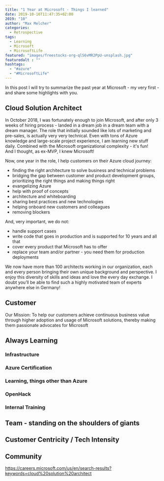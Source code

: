 ```yaml
---
title: "1 Year at Microsoft - Things I learned"
date: 2019-10-16T11:47:35+02:00
2019: "10"
author: "Max Melcher"
categories:
  - Retrospective
tags:
  - Learning
  - Microsoft
  - MicrosoftLife
featured: "images/freestocks-org-qlS6vMR2PpU-unsplash.jpg"
featuredalt : ""
hashtags: 
  - "#azure"
  - "#MicrosoftLife"
---
```


In this post I will try to summarize the past year at Microsoft - my very first - and share some highlights with you. <!--more-->

## Cloud Solution Architect

In October 2018, I was fortunately enough to join Microsoft, and after only 3 weeks of hiring process - landed in a dream job in a dream team with a dream manager. The role that initially sounded like lots of marketing and pre-sales, is actually very very technical. Even with tons of Azure knowledge and large-scale project experience, I am learning new stuff daily. Combined with the Microsoft organizational complexity - it's fun!  
And I thought, as ex-MVP, I knew Microsoft!

Now, one year in the role, I help customers on their Azure cloud journey:

* finding the right architecture to solve business and technical problems
* bridging the gap between customer and product development groups,  
prioritizing the right things and making things right
* evangelizing Azure
* help with proof of concepts
* architecture and whiteboarding
* sharing best practices and new technologies
* helping onboard new customers and colleagues
* removing blockers

And, very important, we do not:

* handle support cases
* write code that goes in production and is supported for 10 years and all that
* cover every product that Microsoft has to offer
* replace your team and/or partner - you need them for production deployments

We now have more than 100 architects working in our organization, each and every person bringing their own unique background and perspective. I enjoy this diversity of skills and ideas and love the every day exchange. I doubt you’ll be able to find such a highly motivated team of experts anywhere else in Germany!

## Customer

Our Mission:
To help our customers achieve continuous business value through higher adoption and usage of Microsoft solutions, thereby making them passionate advocates for Microsoft



## Always Learning




### Infrastructure
### Azure Certification
### Learning, things other than Azure
### OpenHack
### Internal Training

## Team - standing on the shoulders of giants
## Customer Centricity / Tech Intensity
## Community

https://careers.microsoft.com/us/en/search-results?keywords=cloud%20solution%20architect